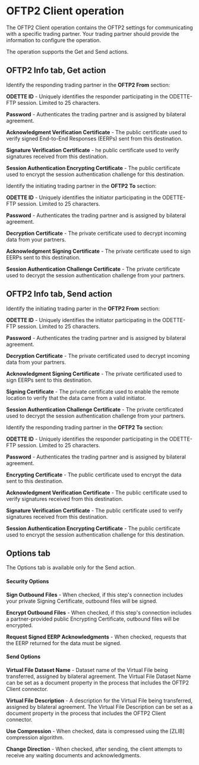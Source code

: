# OFTP2 Client operation 

<head>
  <meta name="guidename" content="Integration"/>
  <meta name="context" content="GUID-a56473ee-12be-4346-9e19-03fb469c56fa"/>
</head>


The OFTP2 Client operation contains the OFTP2 settings for communicating with a specific trading partner. Your trading partner should provide the information to configure the operation.

The operation supports the Get and Send actions.

## OFTP2 Info tab, Get action 

Identify the responding trading partner in the **OFTP2 From** section:

**ODETTE ID** - 
Uniquely identifies the responder participating in the ODETTE-FTP session. Limited to 25 characters.

**Password** - 
Authenticates the trading partner and is assigned by bilateral agreement.

**Acknowledgment Verification Certificate** - 
The public certificate used to verify signed End-to-End Responses \(EERPs\) sent from this destination.

**Signature Verification Certificate** - 
he public certificate used to verify signatures received from this destination.

**Session Authentication Encrypting Certificate** - 
The public certificate used to encrypt the session authentication challenge for this destination.

Identify the initiating trading partner in the **OFTP2 To** section:

**ODETTE ID** - 
Uniquely identifies the initiator participating in the ODETTE-FTP session. Limited to 25 characters.

**Password** - 
Authenticates the trading partner and is assigned by bilateral agreement.

**Decryption Certificate** - 
The private certificate used to decrypt incoming data from your partners.

**Acknowledgment Signing Certificate** - 
The private certificate used to sign EERPs sent to this destination.

**Session Authentication Challenge Certificate** - 
The private certificate used to decrypt the session authentication challenge from your partners.

## OFTP2 Info tab, Send action 

Identify the initiating trading parter in the **OFTP2 From** section:

**ODETTE ID** - 
Uniquely identifies the initiator participating in the ODETTE-FTP session. Limited to 25 characters.

**Password** - 
Authenticates the trading partner and is assigned by bilateral agreement.

**Decryption Certificate** - 
The private certificated used to decrypt incoming data from your partners.

**Acknowledgment Signing Certificate** - 
The private certificated used to sign EERPs sent to this destination.

**Signing Certificate** - 
The private certificate used to enable the remote location to verify that the data came from a valid initiator.

**Session Authentication Challenge Certificate** - 
The private certificated used to decrypt the session authentication challenge from your partners.

Identify the responding trading partner in the **OFTP2 To** section:

**ODETTE ID** - 
Uniquely identifies the responder participating in the ODETTE-FTP session. Limited to 25 characters.

**Password** - 
Authenticates the trading partner and is assigned by bilateral agreement.

**Encrypting Certificate** - 
The public certificate used to encrypt the data sent to this destination.

**Acknowledgment Verification Certificate** - 
The public certificate used to verify signatures received from this destination.

**Signature Verification Certificate** - 
The public certificate used to verify signatures received from this destination.

**Session Authentication Encrypting Certificate** - 
The public certificate used to encrypt the session authentication challenge for this destination.

## Options tab 

The Options tab is available only for the Send action.

#### Security Options

**Sign Outbound Files** - 
When checked, if this step's connection includes your private Signing Certificate, outbound files will be signed.

**Encrypt Outbound Files** - 
When checked, if this step's connection includes a partner-provided public Encrypting Certificate, outbound files will be encrypted.

**Request Signed EERP Acknowledgments** - 
When checked, requests that the EERP returned for the data must be signed.

#### Send Options

**Virtual File Dataset Name** - 
Dataset name of the Virtual File being transferred, assigned by bilateral agreement. The Virtual File Dataset Name can be set as a document property in the process that includes the OFTP2 Client connector.

**Virtual File Description** - 
A description for the Virtual File being transferred, assigned by bilateral agreement. The Virtual File Description can be set as a document property in the process that includes the OFTP2 Client connector.

**Use Compression** - 
When checked, data is compressed using the \[ZLIB\] compression algorithm.

**Change Direction** - 
When checked, after sending, the client attempts to receive any waiting documents and acknowledgments.